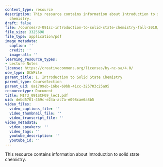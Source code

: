 ```yaml
---
content_type: resource
description: This resource contains information about Introduction to solid state
  chemistry.
draft: false
file: /courses/3-091sc-introduction-to-solid-state-chemistry-fall-2010/debd5701469ce24aac7ae098cae6a8b5_MIT3_091SCF09_lec1.pdf
file_size: 3325698
file_type: application/pdf
image_metadata:
  caption: ''
  credit: ''
  image-alt: ''
learning_resource_types:
- Lecture Notes
license: https://creativecommons.org/licenses/by-nc-sa/4.0/
ocw_type: OCWFile
parent_title: 1. Introduction to Solid State Chemistry
parent_type: CourseSection
parent_uid: 8a1709eb-16be-69bb-41cc-325703c25a95
resourcetype: Document
title: MIT3_091SCF09_lec1.pdf
uid: debd5701-469c-e24a-ac7a-e098cae6a8b5
video_files:
  video_captions_file: ''
  video_thumbnail_file: ''
  video_transcript_file: ''
video_metadata:
  video_speakers: ''
  video_tags: ''
  youtube_description: ''
  youtube_id: ''
---
```

This resource contains information about Introduction to solid state chemistry.